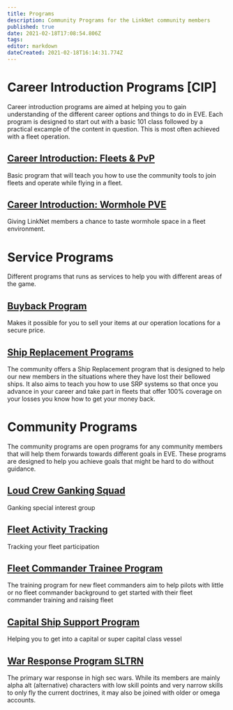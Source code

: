 ```yaml
---
title: Programs
description: Community Programs for the LinkNet community members
published: true
date: 2021-02-18T17:08:54.806Z
tags: 
editor: markdown
dateCreated: 2021-02-18T16:14:31.774Z
---
```


# Career Introduction Programs [CIP]
Career introduction programs are aimed at helping you to gain understanding of the different career options and things to do in EVE. Each program is designed to start out with a basic 101 class followed by a practical excample of the content in question. This is most often achieved with a fleet operation.

## [Career Introduction: Fleets & PvP](/community-programs/mqp)
Basic program that will teach you how to use the community tools to join fleets and operate while flying in a fleet.

## [Career Introduction: Wormhole PVE](/community-programs/wh-daytrips)
Giving LinkNet members a chance to taste wormhole space in a fleet environment.

# Service Programs
Different programs that runs as services to help you with different areas of the game.

## [Buyback Program](/community-programs/buyback)
Makes it possible for you to sell your items at our operation locations for a secure price.

## [Ship Replacement Programs](/community-programs/ship-replacement-program)
The community offers a Ship Replacement program that is designed to help our new members in the situations where they have lost their bellowed ships. It also aims to teach you how to use SRP systems so that once you advance in your career and take part in fleets that offer 100% coverage on your losses you know how to get your money back.

# Community Programs
The community programs are open programs for any community members that will help them forwards towards different goals in EVE. These programs are designed to help you achieve goals that might be hard to do without guidance.

## [Loud Crew Ganking Squad](/community-programs/loucr)
Ganking special interest group

## [Fleet Activity Tracking](/community-programs/fleet-activity-tracking)
Tracking your fleet participation

## [Fleet Commander Trainee Program](/community-programs/fleet-commander-trainee-program)
The training program for new fleet commanders aim to help pilots with little or no fleet commander background to get started with their fleet commander training and raising fleet

## [Capital Ship Support Program](/community-programs/capital-ship-support-program)
Helping you to get into a capital or super capital class vessel

## [War Response Program SLTRN](/community-programs/war-response-program)
The primary war response in high sec wars. While its members are mainly alpha alt (alternative) characters with low skill points and very narrow skills to only fly the current doctrines, it may also be joined with older or omega accounts.